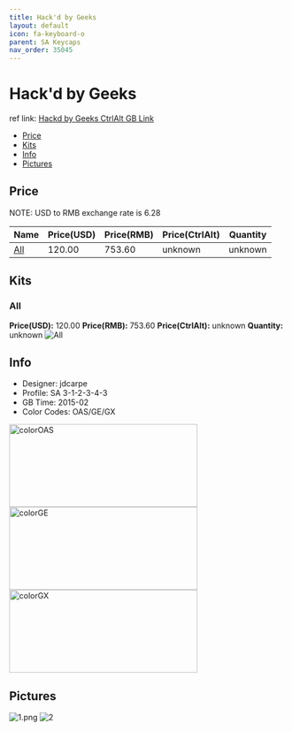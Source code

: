 ```yaml
---
title: Hack'd by Geeks 
layout: default
icon: fa-keyboard-o
parent: SA Keycaps
nav_order: 35045
---
```


# Hack'd by Geeks 

ref link: [Hackd by Geeks CtrlAlt GB Link](https://ctrlalt.io/buys/hack-d-by-geeks)

* [Price](#price)
* [Kits](#kits)
* [Info](#info)
* [Pictures](#pictures)


## Price  
NOTE: USD to RMB exchange rate is 6.28

| Name          | Price(USD)    |  Price(RMB) |  Price(CtrlAlt) | Quantity |
| ------------- | ------------- |  ---------- |  --------- | -------- |
|[All](#all)|120.00|753.60|unknown|unknown|


## Kits
### All
**Price(USD):** 120.00    **Price(RMB):** 753.60    **Price(CtrlAlt):** unknown    **Quantity:** unknown
<img src="{{ 'assets/images/sa-keycaps/hackdbygeeks/kits_pics/all.png' | relative_url }}" alt="All" class="image featured">


## Info
* Designer: jdcarpe
* Profile: SA 3-1-2-3-4-3
* GB Time: 2015-02
* Color Codes: OAS/GE/GX  
<img src="{{ 'assets/images/sa-keycaps/SP_ColorCodes/abs/SP_Abs_ColorCodes_OAS.png' | relative_url }}" alt="colorOAS" height="150" width="340">
<img src="{{ 'assets/images/sa-keycaps/SP_ColorCodes/abs/SP_Abs_ColorCodes_GE.png' | relative_url }}" alt="colorGE" height="150" width="340">
<img src="{{ 'assets/images/sa-keycaps/SP_ColorCodes/abs/SP_Abs_ColorCodes_GX.png' | relative_url }}" alt="colorGX" height="150" width="340">


## Pictures
<img src="{{ 'assets/images/sa-keycaps/hackdbygeeks/rendering_pics/1.png' | relative_url }}" alt="1.png" class="image featured">
<img src="{{ 'assets/images/sa-keycaps/hackdbygeeks/rendering_pics/2.jpg' | relative_url }}" alt="2" class="image featured">
